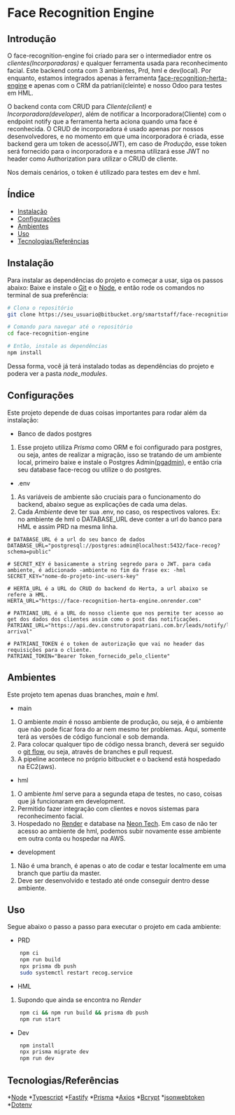 # Face Recognition Engine #

## Introdução

O face-recognition-engine foi criado para ser o intermediador entre os _clientes(Incorporadoras)_ e qualquer ferramenta usada para reconhecimento facial.
Este backend conta com 3 ambientes, Prd, hml e dev(local). Por enquanto, estamos integrados apenas à ferramenta [face-recognition-herta-engine](https://bitbucket.org/smartstaff/face-recognition-herta-engine/src/main/) e apenas com o CRM da patriani(cleinte) e nosso Odoo para testes em HML.

O backend conta com CRUD para _Cliente(client)_ e _Incorporadora(developer)_, além de notificar a Incorporadora(Cliente) com o endpoint notify que a ferramenta herta aciona quando uma face é reconhecida. O CRUD de incorporadora é usado apenas por nossos desenvolvedores, e no momento em que uma incorporadora é criada, esse backend gera um token de acesso(JWT), em caso de *Produção*, esse token será fornecido para o incorporadora e a mesma utilizará esse JWT no header como Authorization para utilizar o CRUD de cliente.

Nos demais cenários, o token é utilizado para testes em dev e hml.

## Índice ##

- [Instalação](#instalação)
- [Configurações](#configurações)
- [Ambientes](#ambientes)
- [Uso](#uso)
- [Tecnologias/Referências](#tecnologias/referências)

## Instalação

Para instalar as dependências do projeto e começar a usar, siga os passos abaixo:
Baixe e instale o [Git](https://www.git-scm.com/downloads) e o [Node](https://nodejs.org/en), e então rode os comandos no terminal de sua preferência:

```bash
# Clona o repositório
git clone https://seu_usuario@bitbucket.org/smartstaff/face-recognition-engine.git

# Comando para navegar até o repositório
cd face-recognition-engine

# Então, instale as dependências
npm install
```
Dessa forma, você já terá instalado todas as dependências do projeto e podera ver a pasta *node_modules*.

## Configurações

Este projeto depende de duas coisas importantes para rodar além da instalação:

* Banco de dados postgres
1. Esse projeto utiliza *Prisma* como ORM e foi configurado para postgres, ou seja, antes de realizar a migração, isso se tratando de um ambiente local, primeiro baixe e instale o Postgres Admin([pgadmin](https://www.pgadmin.org/download/)), e então cria seu database face-recog ou utilize o do postgres. 

* .env
1. As variáveis de ambiente são cruciais para o funcionamento do backend, abaixo segue as explicações de cada uma delas.
2. Cada *Ambiente* deve ter sua .env, no caso, os respectivos valores. Ex: no ambiente de hml o DATABASE_URL deve conter a url do banco para HML e assim PRD na mesma linha.

```dotenv
# DATABASE_URL é a url do seu banco de dados
DATABASE_URL="postgresql://postgres:admin@localhost:5432/face-recog?schema=public"

# SECRET_KEY é basicamente a string segredo para o JWT. para cada ambiente, é adicionado -ambiente no fim da frase ex: -hml
SECRET_KEY="nome-do-projeto-inc-users-key"

# HERTA_URL é a URL do CRUD do backend do Herta, a url abaixo se refere a HML.
HERTA_URL="https://face-recognition-herta-engine.onrender.com"

# PATRIANI_URL é a URL do nosso cliente que nos permite ter acesso ao get dos dados dos clientes assim como o post das notificações.
PATRIANI_URL="https://api.dev.construtorapatriani.com.br/leads/notify/leads-arrival"

# PATRIANI_TOKEN é o token de autorização que vai no header das requisições para o cliente.
PATRIANI_TOKEN="Bearer Token_fornecido_pelo_cliente"
```

## Ambientes

Este projeto tem apenas duas branches, *main* e *hml*.

- main
1. O ambiente _main_ é nosso ambiente de produção, ou seja, é o ambiente que não pode ficar fora do ar nem mesmo ter problemas. Aqui, somente terá as versões de código funcional e sob demanda.
2. Para colocar qualquer tipo de código nessa branch, deverá ser seguido o [git flow](https://www.atlassian.com/git/tutorials/comparing-workflows/gitflow-workflow), ou seja, através de branches e pull request.
3. A pipeline acontece no próprio bitbucket e o backend está hospedado na EC2(aws).

- hml
1. O ambiente _hml_ serve para a segunda etapa de testes, no caso, coisas que já funcionaram em development.
2. Permitido fazer integração com clientes e novos sistemas para reconhecimento facial.
3. Hospedado no [Render](https://render.com/) e database na [Neon Tech](https://neon.tech/). Em caso de não ter acesso ao ambiente de hml, podemos subir novamente esse ambiente em outra conta ou hospedar na AWS.

- development
1. Não é uma branch, é apenas o ato de codar e testar localmente em uma branch que partiu da master.
2. Deve ser desenvolvido e testado até onde conseguir dentro desse ambiente.

## Uso
Segue abaixo o passo a passo para executar o projeto em cada ambiente:

* PRD
```bash
    npm ci
    npm run build
    npx prisma db push
    sudo systemctl restart recog.service
```

* HML
1. Supondo que ainda se encontra no _Render_
```bash
    npm ci && npm run build && prisma db push
    npm run start
```

* Dev
```bash
    npm install
    npx prisma migrate dev
    npm run dev
```

## Tecnologias/Referências
*[Node](https://nodejs.org/en)
*[Typescript](https://www.typescriptlang.org/)
*[Fastify](https://fastify.dev/)
*[Prisma](https://www.prisma.io/)
*[Axios](https://axios-http.com/docs/intro)
*[Bcrypt](https://www.npmjs.com/package/bcrypt)
*[jsonwebtoken](https://www.npmjs.com/package/jsonwebtoken)
*[Dotenv](https://www.npmjs.com/package/dotenv)